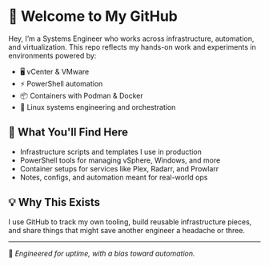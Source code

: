 # 👋 Welcome to My GitHub

Hey, I’m a Systems Engineer who works across infrastructure, automation, and virtualization. This repo reflects my hands-on work and experiments in environments powered by:

- 🖥️ vCenter & VMware
- ⚡ PowerShell automation
- 📦 Containers with Podman & Docker
- 🧰 Linux systems engineering and orchestration

## 🔧 What You'll Find Here

- Infrastructure scripts and templates I use in production
- PowerShell tools for managing vSphere, Windows, and more
- Container setups for services like Plex, Radarr, and Prowlarr
- Notes, configs, and automation meant for real-world ops

## 💡 Why This Exists

I use GitHub to track my own tooling, build reusable infrastructure pieces, and share things that might save another engineer a headache or three.

---
🤖 *Engineered for uptime, with a bias toward automation.*